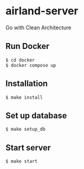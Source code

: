 # airland-server
Go with Clean Architecture

## Run Docker

```
$ cd docker
$ docker compose up
```

## Installation

```
$ make install
```

## Set up database

```
$ make setup_db
```

## Start server

```
$ make start
```
